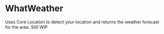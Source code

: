 # WhatWeather

Uses Core Location to detect your location and returns the weather forecast for the area. Still WIP
